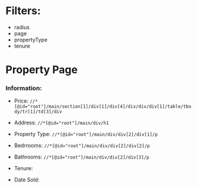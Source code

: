 # Filters:
- radius
- page
- propertyType
- tenure


# Property Page
### Information:
- Price: `//*[@id="root"]/main/section[1]/div[1]/div[4]/div/div/div[1]/table/tbody/tr[1]/td[3]/div`

- Address: `//*[@id="root"]/main/div/h1`
- Property Type: `//*[@id="root"]/main/div/div[2]/div[1]/p`
- Bedrrooms: `//*[@id="root"]/main/div/div[2]/div[2]/p`
- Bathrooms: `//*[@id="root"]/main/div/div[2]/div[3]/p`
- Tenure: 
- Date Sold: 
